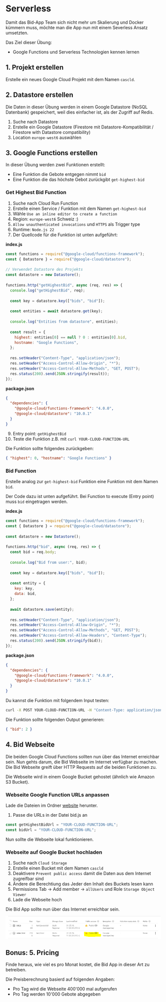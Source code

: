 # Serverless

Damit das Bid-App Team sich nicht mehr um Skalierung und Docker kümmern muss, möchte man die App nun mit einem Severless Ansatz umsetzten.

Das Ziel dieser Übung:

- Google Functions und Serverless Technologien kennen lernen

## 1. Projekt erstellen

Erstelle ein neues Google Cloud Projekt mit dem Namen `cascld`.

## 2. Datastore erstellen

Die Daten in dieser Übung werden in einem Google Datastore (NoSQL Datenbank) gespeichert, weil dies einfacher ist, als der Zugriff auf Redis.

1. Suche nach Datastore
2. Erstelle ein Google Datastore (Firestore mit Datastore-Kompatibilität / Firestore with Datastore compatibility)
3. Location `europe-west6` auswählen

## 3. Google Functions erstellen

In dieser Übung werden zwei Funktionen erstellt:

- Eine Funktion die Gebote entgegen nimmt `bid`
- Eine Funktion die das höchste Gebot zurückgibt `get-highest-bid`

### Get Highest Bid Function

1. Suche nach Cloud Run Function
2. Erstelle einen Service / Funktion mit dem Namen `get-highest-bid`
3. Wähle `Use an inline editor to create a function`
4. Region: `europe-west6` Schweiz :)
5. `Allow unauthenticated invocations` und `HTTPS` als Trigger type
6. Runtime: `Node.js 22`
7. Der Quellcode für die Funktion ist unten aufgeführt:

**index.js**

```js
const functions = require("@google-cloud/functions-framework");
const { Datastore } = require("@google-cloud/datastore");

// Verwendet Datastore des Projekts
const datastore = new Datastore();

functions.http("getHighestBid", async (req, res) => {
  console.log("getHighestBid", req);

  const key = datastore.key(["bids", "bid"]);

  const entities = await datastore.get(key);

  console.log("Entities from datastore", entities);

  const result = {
    highest: entities[0] == null ? 0 : entities[0].bid,
    hostname: "Google Functions",
  };

  res.setHeader("Content-Type", "application/json");
  res.setHeader("Access-Control-Allow-Origin", "*");
  res.setHeader("Access-Control-Allow-Methods", "GET, POST");
  res.status(200).send(JSON.stringify(result));
});
```

**package.json**

```json
{
  "dependencies": {
    "@google-cloud/functions-framework": "4.0.0",
    "@google-cloud/datastore": "10.0.1"
  }
}
```

9. Entry point: `getHighestBid`
10. Teste die Funktion z.B. mit `curl YOUR-CLOUD-FUNCTION-URL`

Die Funktion sollte folgendes zurückgeben:

```json
{ "highest": 0, "hostname": "Google Functions" }
```

### Bid Function

Erstelle analog zur `get-highest-bid` Funktion eine Funktion mit dem Namen `bid`.

Der Code dazu ist unten aufgeführt. Bei Function to execute (Entry point) muss `bid` eingetragen werden.

**index.js**

```js
const functions = require("@google-cloud/functions-framework");
const { Datastore } = require("@google-cloud/datastore");

const datastore = new Datastore();

functions.http("bid", async (req, res) => {
  const bid = req.body;

  console.log("Bid from user:", bid);

  const key = datastore.key(["bids", "bid"]);

  const entity = {
    key: key,
    data: bid,
  };

  await datastore.save(entity);

  res.setHeader("Content-Type", "application/json");
  res.setHeader("Access-Control-Allow-Origin", "*");
  res.setHeader("Access-Control-Allow-Methods", "GET, POST");
  res.setHeader("Access-Control-Allow-Headers", "Content-Type");
  res.status(200).send(JSON.stringify(bid));
});
```

**package.json**

```json
{
  "dependencies": {
    "@google-cloud/functions-framework": "4.0.0",
    "@google-cloud/datastore": "10.0.1"
  }
}
```

Du kannst die Funktion mit folgendem Input testen:

```sh
curl -X POST YOUR-CLOUD-FUNCTION-URL -H "Content-Type: application/json" -d '{"bid": 2}'
```

Die Funktion sollte folgenden Output generieren:

```json
{ "bid": 2 }
```

## 4. Bid Webseite

Die beiden Google Cloud Functions sollten nun über das Internet erreichbar sein. Nun gehts darum, die Bid Webseite im Internet verfügbar zu machen. Die Bid Webseite greift über HTTP Requests auf die beiden Funktionen zu.

Die Webseite wird in einem Google Bucket gehostet (ähnlich wie Amazon S3 Bucket).

### Webseite Google Function URLs anpassen

Lade die Dateien im Ordner [website](serverless/website) herunter.

1. Passe die URLs in der Datei bid.js an

```js
const getHighestBidUrl = "YOUR-CLOUD-FUNCTION-URL";
const bidUrl = "YOUR-CLOUD-FUNCTION-URL";
```

Nun sollte die Webseite lokal funktionieren.

### Webseite auf Google Bucket hochladen

1. Suche nach `Cloud Storage`
2. Erstelle einen Bucket mit dem Namen `cascld`
3. Deaktivere `Prevent public access` damit die Daten aus dem Internet zugreifbar sind
4. Ändere die Berechtiung das Jeder den Inhalt des Buckets lesen kann
5. Permissions Tab -> Add member -> `allUsers` und Role `Storage Object Viewer`
6. Lade die Webseite hoch

Die Bid App sollte nun über das Internet erreichbar sein.

![bucket](images/bucket.png "Bucket")

## Bonus: 5. Pricing

Finde heraus, wie viel es pro Monat kostet, die Bid App in dieser Art zu betreiben.

Die Preisberechnung basierd auf folgenden Angaben:

- Pro Tag wird die Webseite 400'000 mal aufgerufen
- Pro Tag werden 10'000 Gebote abgegeben
